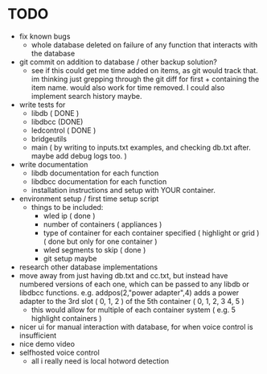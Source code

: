 # TODO

* fix known bugs
  - whole database deleted on failure of any function that interacts with the database
* git commit on addition to database / other backup solution?
  - see if this could get me time added on items, as git would track that. im thinking just grepping through the git diff for first + containing the item name. would also work for time removed. I could also implement search history maybe. 
* write tests for
  - libdb ( DONE ) 
  - libdbcc (DONE)
  - ledcontrol (  DONE )
  - bridgeutils 
  - main ( by writing to inputs.txt examples, and checking db.txt after. maybe add debug logs too. )
* write documentation
  - libdb documentation for each function
  - libdbcc documentation for each function
  - installation instructions and setup with YOUR container.
* environment setup / first time setup script
  - things to be included:
    - wled ip ( done ) 
    - number of containers ( appliances ) 
    - type of container for each container specified ( highlight or grid ) ( done but only for one container ) 
    - wled segments to skip ( done ) 
    - git setup maybe    
* research other database implementations
* move away from just having db.txt and cc.txt, but instead have numbered versions of each one, which can be passed to any libdb or libdbcc functions. e.g. addpos(2,"power adapter",4) adds a power adapter to the 3rd slot ( 0, 1, 2 ) of the 5th container ( 0, 1, 2, 3 4, 5 )
  - this would allow for multiple of each container system ( e.g. 5 highlight containers )
* nicer ui for manual interaction with database, for when voice control is insufficient
* nice demo video 
* selfhosted voice control
  - all i really need is local hotword detection 
